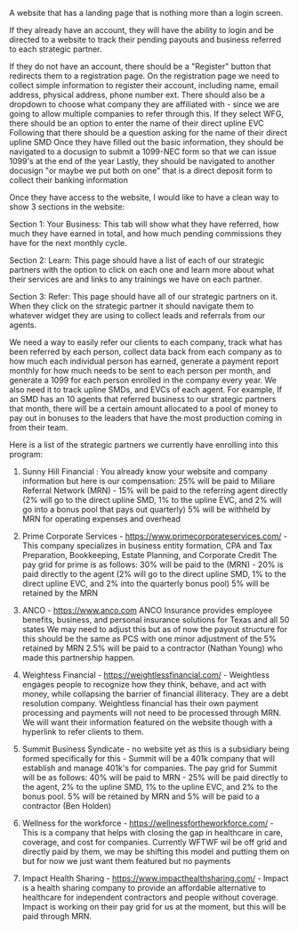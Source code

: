 A website that has a landing page that is nothing more than a login screen.

If they already have an account, they will have the ability to login and be directed to a website to track their pending payouts and business referred to each strategic partner.

If they do not have an account, there should be a "Register" button that redirects them to a registration page.
On the registration page we need to collect simple information to register their account, including name, email address, physical address, phone number ext.
There should also be a dropdown to choose what company they are affiliated with - since we are going to allow multiple companies to refer through this.
If they select WFG, there should be an option to enter the name of their direct upline EVC
Following that there should be a question asking for the name of their direct upline SMD
Once they have filled out the basic information, they should be navigated to a docusign to submit a 1099-NEC form so that we can issue 1099's at the end of the year
Lastly, they should be navigated to another docusign "or maybe we put both on one" that is a direct deposit form to collect their banking information

Once they have access to the website, I would like to have a clean way to show 3 sections in the website:

Section 1: Your Business: This tab will show what they have referred, how much they have earned in total, and how much pending commissions they have for the next monthly cycle.

Section 2: Learn: This page should have a list of each of our strategic partners with the option to click on each one and learn more about what their services are and links to any trainings we have on each partner.

Section 3: Refer: This page should have all of our strategic partners on it. When they click on the strategic partner it should navigate them to whatever widget they are using to collect leads and referrals from our agents.

We need a way to easily refer our clients to each company, track what has been referred by each person, collect data back from each company as to how much each individual person has earned, generate a payment report monthly for how much needs to be sent to each person per month, and generate a 1099 for each person enrolled in the company every year. We also need it to track upline SMDs, and EVCs of each agent. For example, If an SMD has an 10 agents that referred business to our strategic partners that month, there will be a certain amount allocated to a pool of money to pay out in bonuses to the leaders that have the most production coming in from their team.

Here is a list of the strategic partners we currently have enrolling into this program:

1. Sunny Hill Financial : You already know your website and company information but here is our compensation:
   25% will be paid to Miliare Referral Network (MRN) - 15% will be paid to the referring agent directly (2% will go to the direct upline SMD, 1% to the upline EVC, and 2% will go into a bonus pool that pays out quarterly) 5% will be withheld by MRN for operating expenses and overhead

2. Prime Corporate Services - https://www.primecorporateservices.com/ - This company specializes in business entity formation, CPA and Tax Preparation, Bookkeeping, Estate Planning, and Corporate Credit
   The pay grid for prime is as follows:
   30% will be paid to the (MRN) - 20% is paid directly to the agent (2% will go to the direct upline SMD, 1% to the direct upline EVC, and 2% into the quarterly bonus pool) 5% will be retained by the MRN

3. ANCO - https://www.anco.com ANCO Insurance provides employee benefits, business, and personal insurance solutions for Texas and all 50 states
   We may need to adjust this but as of now the payout structure for this should be the same as PCS with one minor adjustment of the 5% retained by MRN 2.5% will be paid to a contractor (Nathan Young) who made this partnership happen.

4. Weightess Financial - https://weightlessfinancial.com/ - Weightless engages people to recognize how they think, behave, and act with money, while collapsing the barrier of financial illiteracy. They are a debt resolution company.
   Weightless financial has their own payment processing and payments will not need to be processed through MRN. We will want their information featured on the website though with a hyperlink to refer clients to them.

5. Summit Business Syndicate - no website yet as this is a subsidiary being formed specifically for this - Summit will be a 401k company that will establish and manage 401k's for companies.
   The pay grid for Summit will be as follows:
   40% will be paid to MRN - 25% will be paid directly to the agent, 2% to the upline SMD, 1% to the upline EVC, and 2% to the bonus pool. 5% will be retained by MRN and 5% will be paid to a contractor (Ben Holden)

6. Wellness for the workforce - https://wellnessfortheworkforce.com/ - This is a company that helps with closing the gap in healthcare in care, coverage, and cost for companies.
   Currently WFTWF wil be off grid and directly paid by them, we may be shifting this model and putting them on but for now we just want them featured but no payments

7. Impact Health Sharing - https://www.impacthealthsharing.com/ - Impact is a health sharing company to provide an affordable alternative to healthcare for independent contractors and people without coverage.
   Impact is working on their pay grid for us at the moment, but this will be paid through MRN.
